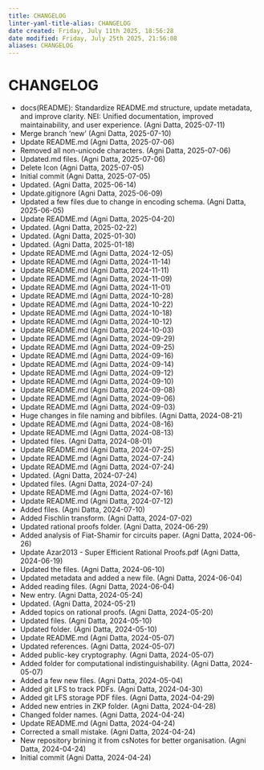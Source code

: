```yaml
---
title: CHANGELOG
linter-yaml-title-alias: CHANGELOG
date created: Friday, July 11th 2025, 18:56:28
date modified: Friday, July 25th 2025, 21:56:08
aliases: CHANGELOG
---
```


# CHANGELOG

- docs(README): Standardize README.md structure, update metadata, and improve clarity. NEI: Unified documentation, improved maintainability, and user experience. (Agni Datta, 2025-07-11)
- Merge branch ‘new’ (Agni Datta, 2025-07-10)
- Update README.md (Agni Datta, 2025-07-06)
- Removed all non-unicode characters. (Agni Datta, 2025-07-06)
- Updated.md files. (Agni Datta, 2025-07-06)
- Delete Icon (Agni Datta, 2025-07-05)
- Initial commit (Agni Datta, 2025-07-05)
- Updated. (Agni Datta, 2025-06-14)
- Update.gitignore (Agni Datta, 2025-06-09)
- Updated a few files due to change in encoding schema. (Agni Datta, 2025-06-05)
- Update README.md (Agni Datta, 2025-04-20)
- Updated. (Agni Datta, 2025-02-22)
- Updated. (Agni Datta, 2025-01-30)
- Updated. (Agni Datta, 2025-01-18)
- Update README.md (Agni Datta, 2024-12-05)
- Update README.md (Agni Datta, 2024-11-14)
- Update README.md (Agni Datta, 2024-11-11)
- Update README.md (Agni Datta, 2024-11-09)
- Update README.md (Agni Datta, 2024-11-01)
- Update README.md (Agni Datta, 2024-10-28)
- Update README.md (Agni Datta, 2024-10-22)
- Update README.md (Agni Datta, 2024-10-18)
- Update README.md (Agni Datta, 2024-10-12)
- Update README.md (Agni Datta, 2024-10-03)
- Update README.md (Agni Datta, 2024-09-29)
- Update README.md (Agni Datta, 2024-09-25)
- Update README.md (Agni Datta, 2024-09-16)
- Update README.md (Agni Datta, 2024-09-14)
- Update README.md (Agni Datta, 2024-09-12)
- Update README.md (Agni Datta, 2024-09-10)
- Update README.md (Agni Datta, 2024-09-08)
- Update README.md (Agni Datta, 2024-09-06)
- Update README.md (Agni Datta, 2024-09-03)
- Huge changes in file naming and bibfiles. (Agni Datta, 2024-08-21)
- Update README.md (Agni Datta, 2024-08-16)
- Update README.md (Agni Datta, 2024-08-13)
- Updated files. (Agni Datta, 2024-08-01)
- Update README.md (Agni Datta, 2024-07-25)
- Update README.md (Agni Datta, 2024-07-24)
- Update README.md (Agni Datta, 2024-07-24)
- Updated. (Agni Datta, 2024-07-24)
- Updated files. (Agni Datta, 2024-07-24)
- Update README.md (Agni Datta, 2024-07-16)
- Update README.md (Agni Datta, 2024-07-12)
- Added files. (Agni Datta, 2024-07-10)
- Added Fischlin transform. (Agni Datta, 2024-07-02)
- Updated rational proofs folder. (Agni Datta, 2024-06-29)
- Added analysis of Fiat-Shamir for circuits paper. (Agni Datta, 2024-06-26)
- Update Azar2013 - Super Efficient Rational Proofs.pdf (Agni Datta, 2024-06-19)
- Updated the files. (Agni Datta, 2024-06-10)
- Updated metadata and added a new file. (Agni Datta, 2024-06-04)
- Added reading files. (Agni Datta, 2024-06-04)
- New entry. (Agni Datta, 2024-05-24)
- Updated. (Agni Datta, 2024-05-21)
- Added topics on rational proofs. (Agni Datta, 2024-05-20)
- Updated files. (Agni Datta, 2024-05-10)
- Updated folder. (Agni Datta, 2024-05-10)
- Update README.md (Agni Datta, 2024-05-07)
- Updated references. (Agni Datta, 2024-05-07)
- Added public-key cryptography. (Agni Datta, 2024-05-07)
- Added folder for computational indistinguishability. (Agni Datta, 2024-05-07)
- Added a few new files. (Agni Datta, 2024-05-04)
- Added git LFS to track PDFs. (Agni Datta, 2024-04-30)
- Added git LFS storage PDF files. (Agni Datta, 2024-04-29)
- Added new entries in ZKP folder. (Agni Datta, 2024-04-28)
- Changed folder names. (Agni Datta, 2024-04-24)
- Update README.md (Agni Datta, 2024-04-24)
- Corrected a small mistake. (Agni Datta, 2024-04-24)
- New repository brining it from csNotes for better organisation. (Agni Datta, 2024-04-24)
- Initial commit (Agni Datta, 2024-04-24)
